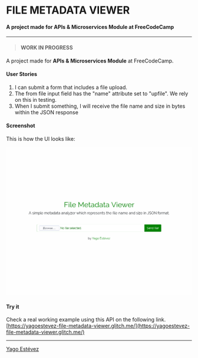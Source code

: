 # FILE METADATA VIEWER
#### A project made for APIs & Microservices Module at FreeCodeCamp
----

> #### WORK IN PROGRESS

A project made for **APIs & Microservices Module** at FreeCodeCamp.

#### User Stories

1. I can submit a form that includes a file upload.
2. The from file input field has the "name" attribute set to "upfile". We rely on this in testing.
3. When I submit something, I will receive the file name and size in bytes within the JSON response

#### Screenshot

This is how the UI looks like:

![Screenshot](Screenshot.png "Screenshot")

#### Try it
Check a real working example using this API on the following link.
[https://yagoestevez-file-metadata-viewer.glitch.me/](https://yagoestevez-file-metadata-viewer.glitch.me/)

---
[Yago Estévez](https://twitter.com/yagoestevez)